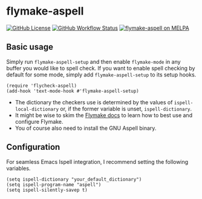 # flymake-aspell

[![GitHub License](https://img.shields.io/github/license/leotaku/flycheck-aspell?logo=none&style=flat)](https://spdx.org/licenses/GPL-3.0-or-later.html)
[![GitHub Workflow Status](https://img.shields.io/github/actions/workflow/status/leotaku/flycheck-aspell/check.yml?logo=none&style=flat)](https://github.com/leotaku/flycheck-aspell/actions)
[![flymake-aspell on MELPA](https://melpa.org/packages/flymake-aspell-badge.svg)](https://melpa.org/#/flymake-aspell)

## Basic usage

Simply run `flymake-aspell-setup` and then enable `flymake-mode` in any buffer you would like to spell check.
If you want to enable spell checking by default for some mode, simply add `flymake-aspell-setup` to its setup hooks.

```emacs-lisp
(require 'flycheck-aspell)
(add-hook 'text-mode-hook #'flymake-aspell-setup)
```

+ The dictionary the checkers use is determined by the values of `ispell-local-dictionary` or, if the former variable is unset, `ispell-dictionary`.
+ It might be wise to skim the [Flymake docs](https://www.gnu.org/software/emacs/manual/html_node/flymake/index.html) to learn how to best use and configure Flymake.
+ You of course also need to install the GNU Aspell binary.

## Configuration

For seamless Emacs Ispell integration, I recommend setting the following variables.

```emacs-lisp
(setq ispell-dictionary "your_default_dictionary")
(setq ispell-program-name "aspell")
(setq ispell-silently-savep t)
```
